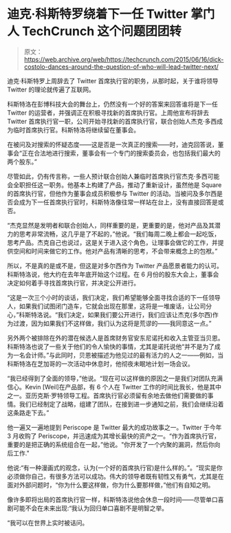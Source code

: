 # 迪克·科斯特罗绕着下一任 Twitter 掌门人 TechCrunch 这个问题团团转

> 原文：<https://web.archive.org/web/https://techcrunch.com/2015/06/16/dick-costolo-dances-around-the-question-of-who-will-lead-twitter-next/>

迪克·科斯特罗上周辞去了 Twitter 首席执行官的职务，从那时起，关于谁将领导 Twitter 的理论就传遍了互联网。

科斯特洛在彭博科技大会的舞台上，仍然没有一个好的答案来回答谁将是下一任 Twitter 的运营者，并强调正在积极寻找新的首席执行官。上周他宣布将辞去 Twitter 首席执行官一职，公司开始寻找新的首席执行官，联合创始人杰克·多西成为临时首席执行官。科斯特洛将继续留在董事会。

在被问及对搜索的怀疑态度——这是否是一次真正的搜索——时，迪克回答说，董事会“正在合法地进行搜索，董事会有一个专门的搜索委员会，也包括我们最大的两个股东。”

尽管如此，仍有传言称，一些人预计联合创始人兼临时首席执行官杰克·多西可能会全职担任这一职务。他基本上构建了产品，推动了重新设计，虽然他是 Square 的首席执行官，但他作为董事会成员积极参与 Twitter 的活动。当被问及多尔西是否会成为下一任首席执行官时，科斯特洛像往常一样站在台上，没有直接回答是或否。

“杰克显然是发明者和联合创始人，同样重要的是，更重要的是，他对产品及其潜力的思考非常流畅，这几乎是了不起的，”他说。“我们每周二晚上都会一起吃饭，思考产品。杰克自己也说过，这是关于进入这个角色，让理事会做它的工作，并提供空间和时间来做它的工作。他对产品有清晰的思考，不会带来概念上的包袱。”

所以，不是真的是或不是，但这是对多尔西作为 Twitter 产品愿景者能力的认可。科斯特洛说，他大约在去年年底开始这个过程。在 6 月份的股东大会上，董事会决定如何着手寻找首席执行官，并决定公开进行。

“这是一次三个小时的谈话，我们决定，我们希望能够全面寻找合适的下一任领导人，如果我们试图闭门造车，它就会出现在那里，这将是一堆废话，让公司分心，”科斯特洛说。“我们决定，如果我们要公开进行，我们应该让杰克(多尔西)作为过渡，因为如果我们不这样做，我们认为这将是荒谬的——我同意这一点。”

另外两个被排除在外的潜在候选人是首席财务官安东尼诺托和收入主管亚当贝恩。科斯特洛也说了一些关于他们的令人愉快的事情，尤其是诺托说他“并不是为了成为一名会计师。”与此同时，贝恩被描述为他见过的最有活力的人之一——例如，当科斯特洛在芝加哥的一次活动中休息时，他彻夜未眠地计划一场会议。

“我已经得到了全面的领导，”他说。“现在可以这样做的原因之一是我们对团队充满信心。Kevin [Weil]在产品部，有 6 个人在 Twitter 工作的时间比我长，他是其中之一。亚历克斯·罗特领导工程。首席执行官必须留有余地去做他们需要做的事情。我们已经制定了战略，组建了团队，在接到进一步通知之前，我们会继续沿着这条路走下去。”

他一遍又一遍地提到 Periscope 是 Twitter 最大的成功故事之一。Twitter 于今年 3 月收购了 Periscope，并迅速成为其增长最快的资产之一。“作为首席执行官，重要的是把正确的系统组合在一起，”他说。"你开发了一个内聚的漏洞，然后你向后工作."

他说:“有一种漫画式的观念，认为(一个好的首席执行官)是什么样的。”。“现实是你必须做你自己，有很多方法可以成功。伟大的领导者既有韧性又有勇气，尤其是在面对外部问题时，“你为什么要这样做，你为什么要那样做，”他们有自知之明。

像许多即将出局的首席执行官一样，科斯特洛说他会休息一段时间——尽管单口喜剧可能不会在未来出现:“我认为回归单口喜剧不是明智之举。

“我可以在世界上实时被诘问。